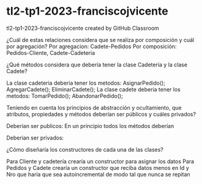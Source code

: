 # tl2-tp1-2023-franciscojvicente
tl2-tp1-2023-franciscojvicente created by GitHub Classroom

¿Cuál de estas relaciones considera que se realiza por composición y cuál por
agregación?
Por agregacion: Cadete-Pedidos
Por composición: Pedidos-Cliente, Cadete-Cadeteria

¿Qué métodos considera que debería tener la clase Cadetería y la clase Cadete?

La clase cadeteria deberia tener los metodos:
    AsignarPedido();
    AgregarCadete();
    EliminarCadete();
La clase cadete deberia tener los metodos:
    TomarPedido();
    AbandonarPedido();

Teniendo en cuenta los principios de abstracción y ocultamiento, que atributos,
propiedades y métodos deberían ser públicos y cuáles privados?

Deberian ser publicos:
En un principio todos los métodos deberían

Deberian ser privados:

¿Cómo diseñaría los constructores de cada una de las clases?

Para Cliente y cadetería crearía un constructor para asignar los datos
Para Pedidos y Cadete crearía un constructor que reciba datos menos en Id y Nro que haría que sea autoincremental de modo tal que nunca se repitan
